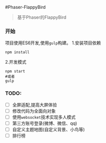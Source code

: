 #Phaser-FlappyBird
>基于Phaser的FlappyBird

### 开始
项目使用ES6开发,使用`gulp`构建。
1.安装项目依赖
```
npm install
```
2.开发模式
```
npm start
#或者
gulp
```

### TODO:
-[ ] 全屏适配,提高大屏体验
-[ ] 修改代码为全面向对象
-[ ] 使用`websocket`技术实现多人模式
-[ ] 第三方账号登录(微博、微信、qq)
-[ ] 自定义主题地图(自定义背景、小鸟等)
-[ ] 排行榜